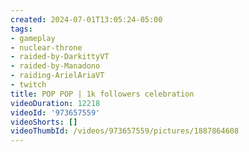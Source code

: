 ```yaml
---
created: 2024-07-01T13:05:24-05:00
tags:
- gameplay
- nuclear-throne
- raided-by-DarkittyVT
- raided-by-Manadono
- raiding-ArielAriaVT
- twitch
title: POP POP | 1k followers celebration
videoDuration: 12218
videoId: '973657559'
videoShorts: []
videoThumbId: /videos/973657559/pictures/1887864608
---
```

